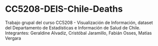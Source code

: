# CC5208-DEIS-Chile-Deaths
Trabajo grupal del curso CC5208 - Visualización de Información, dataset del Departamento de Estadísticas e Información de Salud de Chile. Integrantes: Geraldine Alvadiz, Cristóbal Jaramillo, Fabián Osses, Matías Vergara
